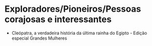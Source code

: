 # Exploradores/Pioneiros/Pessoas corajosas e interessantes

* Cleópatra, a verdadeira história da última rainha do Egipto - Edição especial Grandes Mulheres